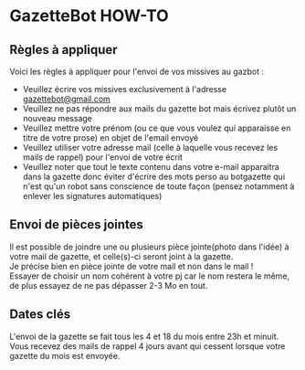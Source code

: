 # GazetteBot HOW-TO

## Règles à appliquer
Voici les règles à appliquer pour l'envoi de vos missives au gazbot :

- Veuillez écrire vos missives exclusivement à l'adresse gazettebot@gmail.com
- Veuillez ne pas répondre aux mails du gazette bot mais écrivez plutôt un nouveau message
- Veuillez mettre votre prénom (ou ce que vous voulez qui apparaisse en titre de votre prose) en objet de l'email envoyé
- Veuillez utiliser votre adresse mail (celle à laquelle vous recevez les mails de rappel) pour l'envoi de votre écrit
- Veuillez noter que tout le texte contenu dans votre e-mail apparaitra dans la gazette donc éviter d'écrire des mots perso au botgazette qui n'est qu'un robot sans conscience de toute façon (pensez notamment à enlever les signatures automatiques)

## Envoi de pièces jointes
Il est possible de joindre une ou plusieurs pièce jointe(photo dans l'idée) à votre mail de gazette, et celle(s)-ci seront joint à la gazette.  
Je précise bien en pièce jointe de votre mail et non dans le mail !  
Essayer de choisir un nom cohérent à votre pj car le nom restera le même, de plus essayez de ne pas dépasser 2-3 Mo en tout.

## Dates clés
L'envoi de la gazette se fait tous les 4 et 18 du mois entre 23h et minuit.  
Vous recevez des mails de rappel 4 jours avant qui cessent lorsque votre gazette du mois est envoyée.
